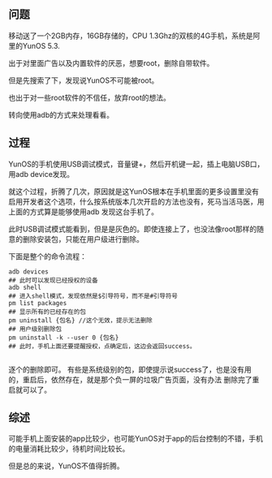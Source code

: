 ## 问题

移动送了一个2GB内存，16GB存储的，CPU 1.3Ghz的双核的4G手机，系统是阿里的YunOS 5.3.

出于对里面广告以及内置软件的厌恶，想要root，删除自带软件。

但是先搜索了下，发现说YunOS不可能被root。

也出于对一些root软件的不信任，放弃root的想法。

转向使用adb的方式来处理看看。

## 过程

YunOS的手机使用USB调试模式，音量键+，然后开机键一起，插上电脑USB口，用adb device发现。

就这个过程，折腾了几次，原因就是这YunOS根本在手机里面的更多设置里没有启用开发者这个选项，什么按系统版本几次开启的方法也没有，死马当活马医，用上面的方式算是能够使用adb 发现这台手机了。

此时USB调试模式能看到，但是是灰色的。即使连接上了，也没法像root那样的随意的删除安装包，只能在用户级进行删除。

下面是整个的命令流程：

```shell
adb devices
## 此时可以发现已经授权的设备
adb shell
## 进入shell模式，发现依然是$引导符号，而不是#引导符号
pm list packages 
## 显示所有的已经存在的包
pm uninstall {包名} //这个无效，提示无法删除
## 用户级别删除包
pm uninstall -k --user 0 {包名}
## 此时，手机上面还要提醒授权，点确定后，这边会返回success。


```

逐个的删除即可。
有些是系统级别的包，即使提示说success了，也是没有用的，重启后，依然存在，就是那个负一屏的垃圾广告页面，没有办法 
删除完了重启就可以了。

## 综述

可能手机上面安装的app比较少，也可能YunOS对于app的后台控制的不错，手机的电量消耗比较少，待机时间比较长。

但是总的来说，YunOS不值得折腾。

